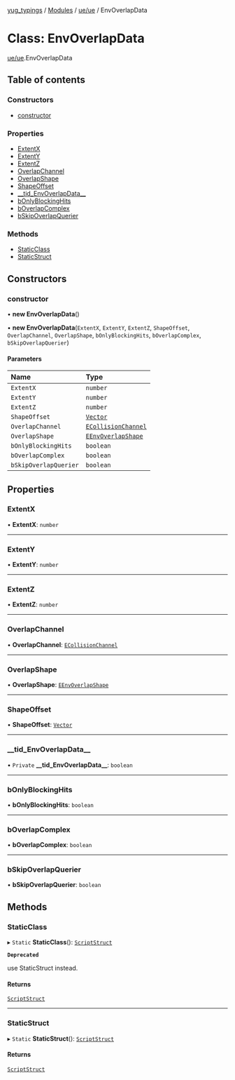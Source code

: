 [yug_typings](../README.md) / [Modules](../modules.md) / [ue/ue](../modules/ue_ue.md) / EnvOverlapData

# Class: EnvOverlapData

[ue/ue](../modules/ue_ue.md).EnvOverlapData

## Table of contents

### Constructors

- [constructor](ue_ue.EnvOverlapData.md#constructor)

### Properties

- [ExtentX](ue_ue.EnvOverlapData.md#extentx)
- [ExtentY](ue_ue.EnvOverlapData.md#extenty)
- [ExtentZ](ue_ue.EnvOverlapData.md#extentz)
- [OverlapChannel](ue_ue.EnvOverlapData.md#overlapchannel)
- [OverlapShape](ue_ue.EnvOverlapData.md#overlapshape)
- [ShapeOffset](ue_ue.EnvOverlapData.md#shapeoffset)
- [\_\_tid\_EnvOverlapData\_\_](ue_ue.EnvOverlapData.md#__tid_envoverlapdata__)
- [bOnlyBlockingHits](ue_ue.EnvOverlapData.md#bonlyblockinghits)
- [bOverlapComplex](ue_ue.EnvOverlapData.md#boverlapcomplex)
- [bSkipOverlapQuerier](ue_ue.EnvOverlapData.md#bskipoverlapquerier)

### Methods

- [StaticClass](ue_ue.EnvOverlapData.md#staticclass)
- [StaticStruct](ue_ue.EnvOverlapData.md#staticstruct)

## Constructors

### constructor

• **new EnvOverlapData**()

• **new EnvOverlapData**(`ExtentX`, `ExtentY`, `ExtentZ`, `ShapeOffset`, `OverlapChannel`, `OverlapShape`, `bOnlyBlockingHits`, `bOverlapComplex`, `bSkipOverlapQuerier`)

#### Parameters

| Name | Type |
| :------ | :------ |
| `ExtentX` | `number` |
| `ExtentY` | `number` |
| `ExtentZ` | `number` |
| `ShapeOffset` | [`Vector`](ue_ue_s.Vector.md) |
| `OverlapChannel` | [`ECollisionChannel`](../enums/ue_ue.ECollisionChannel.md) |
| `OverlapShape` | [`EEnvOverlapShape`](../enums/ue_ue.EEnvOverlapShape.md) |
| `bOnlyBlockingHits` | `boolean` |
| `bOverlapComplex` | `boolean` |
| `bSkipOverlapQuerier` | `boolean` |

## Properties

### ExtentX

• **ExtentX**: `number`

___

### ExtentY

• **ExtentY**: `number`

___

### ExtentZ

• **ExtentZ**: `number`

___

### OverlapChannel

• **OverlapChannel**: [`ECollisionChannel`](../enums/ue_ue.ECollisionChannel.md)

___

### OverlapShape

• **OverlapShape**: [`EEnvOverlapShape`](../enums/ue_ue.EEnvOverlapShape.md)

___

### ShapeOffset

• **ShapeOffset**: [`Vector`](ue_ue_s.Vector.md)

___

### \_\_tid\_EnvOverlapData\_\_

• `Private` **\_\_tid\_EnvOverlapData\_\_**: `boolean`

___

### bOnlyBlockingHits

• **bOnlyBlockingHits**: `boolean`

___

### bOverlapComplex

• **bOverlapComplex**: `boolean`

___

### bSkipOverlapQuerier

• **bSkipOverlapQuerier**: `boolean`

## Methods

### StaticClass

▸ `Static` **StaticClass**(): [`ScriptStruct`](ue_ue.ScriptStruct.md)

**`Deprecated`**

use StaticStruct instead.

#### Returns

[`ScriptStruct`](ue_ue.ScriptStruct.md)

___

### StaticStruct

▸ `Static` **StaticStruct**(): [`ScriptStruct`](ue_ue.ScriptStruct.md)

#### Returns

[`ScriptStruct`](ue_ue.ScriptStruct.md)

